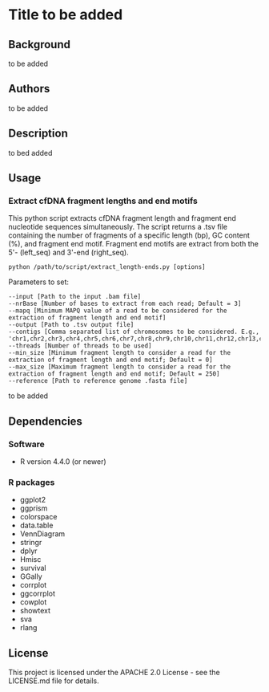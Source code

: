 # Title to be added

## Background
to be added

## Authors
to be added

## Description
to bed added

## Usage
### Extract cfDNA fragment lengths and end motifs
This python script extracts cfDNA fragment length and fragment end nucleotide sequences simultaneously. The script returns a .tsv file containing the number of fragments of a specific length (bp), GC content (%), and fragment end motif. Fragment end motifs are extract from both the 5'- (left_seq) and 3'-end (right_seq).
```
python /path/to/script/extract_length-ends.py [options]
```
Parameters to set:
```
--input [Path to the input .bam file]
--nrBase [Number of bases to extract from each read; Default = 3]
--mapq [Minimum MAPQ value of a read to be considered for the extraction of fragment length and end motif]
--output [Path to .tsv output file]
--contigs [Comma separated list of chromosomes to be considered. E.g., 'chr1,chr2,chr3,chr4,chr5,chr6,chr7,chr8,chr9,chr10,chr11,chr12,chr13,chr14,chr15,chr16,chr17,chr18,chr19,chr20,chr21,chr22']
--threads [Number of threads to be used]
--min_size [Minimum fragment length to consider a read for the extraction of fragment length and end motif; Default = 0]
--max_size [Maximum fragment length to consider a read for the extraction of fragment length and end motif; Default = 250]
--reference [Path to reference genome .fasta file]
```


to be added

## Dependencies
### Software
- R version 4.4.0 (or newer)

### R packages
- ggplot2
- ggprism
- colorspace
- data.table
- VennDiagram
- stringr
- dplyr
- Hmisc
- survival
- GGally
- corrplot
- ggcorrplot
- cowplot
- showtext
- sva
- rlang


## License
This project is licensed under the APACHE 2.0 License - see the LICENSE.md file for details.
